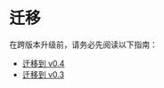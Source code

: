 ﻿# 迁移

在跨版本升级前，请务必先阅读以下指南：

- [迁移到 v0.4](/docs/migrations/migrate-to-v0.4)
- [迁移到 v0.3](/docs/migrations/migrate-to-v0.3)
